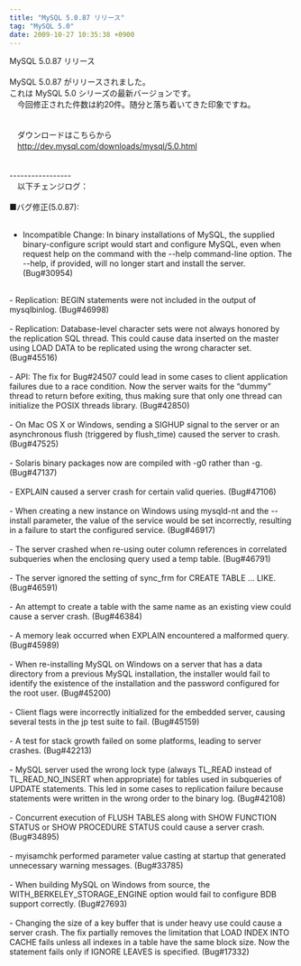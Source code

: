 ```yaml
---
title: "MySQL 5.0.87 リリース"
tag: "MySQL 5.0"
date: 2009-10-27 10:35:38 +0900
---
```


MySQL 5.0.87 リリース<br>
<br>
  MySQL 5.0.87 がリリースされました。<br>
  これは MySQL 5.0 シリーズの最新バージョンです。<br>
　今回修正された件数は約20件。随分と落ち着いてきた印象ですね。<br>
<br>
<br>
　ダウンロードはこちらから<br>
　http://dev.mysql.com/downloads/mysql/5.0.html<br>
<br>
<br>
-----------------<br>
　以下チェンジログ：<br>
<br>
■バグ修正(5.0.87):<br>
<br>
- Incompatible Change: In binary installations of MySQL, the supplied binary-configure script would start and configure MySQL, even when request help on the command with the --help command-line option. The --help, if provided, will no longer start and install the server. (Bug#30954)<br>
<br>
- Replication: BEGIN statements were not included in the output of mysqlbinlog. (Bug#46998)<br>
<br>
- Replication: Database-level character sets were not always honored by the replication SQL thread. This could cause data inserted on the master using LOAD DATA to be replicated using the wrong character set. (Bug#45516)<br>
<br>
- API: The fix for Bug#24507 could lead in some cases to client application failures due to a race condition. Now the server waits for the “dummy” thread to return before exiting, thus making sure that only one thread can initialize the POSIX threads library. (Bug#42850)<br>
<br>
- On Mac OS X or Windows, sending a SIGHUP signal to the server or an asynchronous flush (triggered by flush_time) caused the server to crash. (Bug#47525)<br>
<br>
- Solaris binary packages now are compiled with -g0 rather than -g. (Bug#47137)<br>
<br>
- EXPLAIN caused a server crash for certain valid queries. (Bug#47106)<br>
<br>
- When creating a new instance on Windows using mysqld-nt and the --install parameter, the value of the service would be set incorrectly, resulting in a failure to start the configured service. (Bug#46917)<br>
<br>
- The server crashed when re-using outer column references in correlated subqueries when the enclosing query used a temp table. (Bug#46791)<br>
<br>
- The server ignored the setting of sync_frm for CREATE TABLE ... LIKE. (Bug#46591)<br>
<br>
- An attempt to create a table with the same name as an existing view could cause a server crash. (Bug#46384)<br>
<br>
- A memory leak occurred when EXPLAIN encountered a malformed query. (Bug#45989)<br>
<br>
- When re-installing MySQL on Windows on a server that has a data directory from a previous MySQL installation, the installer would fail to identify the existence of the installation and the password configured for the root user. (Bug#45200)<br>
<br>
- Client flags were incorrectly initialized for the embedded server, causing several tests in the jp test suite to fail. (Bug#45159)<br>
<br>
- A test for stack growth failed on some platforms, leading to server crashes. (Bug#42213)<br>
<br>
- MySQL server used the wrong lock type (always TL_READ instead of TL_READ_NO_INSERT when appropriate) for tables used in subqueries of UPDATE statements. This led in some cases to replication failure because statements were written in the wrong order to the binary log. (Bug#42108)<br>
<br>
- Concurrent execution of FLUSH TABLES along with SHOW FUNCTION STATUS or SHOW PROCEDURE STATUS could cause a server crash. (Bug#34895)<br>
<br>
- myisamchk performed parameter value casting at startup that generated unnecessary warning messages. (Bug#33785)<br>
<br>
- When building MySQL on Windows from source, the WITH_BERKELEY_STORAGE_ENGINE option would fail to configure BDB support correctly. (Bug#27693)<br>
<br>
- Changing the size of a key buffer that is under heavy use could cause a server crash. The fix partially removes the limitation that LOAD INDEX INTO CACHE fails unless all indexes in a table have the same block size. Now the statement fails only if IGNORE LEAVES is specified. (Bug#17332)<br>
<br>

